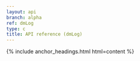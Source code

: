 ```yaml
---
layout: api
branch: alpha
ref: dmLog
type: c
title: API reference (dmLog)
---
```

{% include anchor_headings.html html=content %}